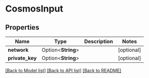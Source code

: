 # CosmosInput

## Properties

| Name             | Type               | Description | Notes       |
| ---------------- | ------------------ | ----------- | ----------- |
| **network**      | Option<**String**> |             | \[optional] |
| **private\_key** | Option<**String**> |             | \[optional] |

[\[Back to Model list\]](./#documentation-for-models) [\[Back to API list\]](./#documentation-for-api-endpoints) [\[Back to README\]](./)
